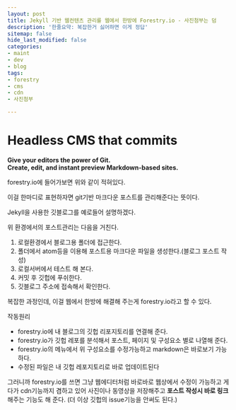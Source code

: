 ```yaml
---
layout: post
title: Jekyll 기반 웹컨텐츠 관리를 웹에서 한방에 Forestry.io - 사진첨부는 덤
description: '한줄요약: 복잡한거 싫어하면 이게 정답'
sitemap: false
hide_last_modified: false
categories:
- maint
- dev
- blog
tags:
- forestry
- cms
- cdn
- 사진첨부

---
```

# Headless CMS that **commits**

**Give your editors the power of Git.  
Create, edit, and instant preview Markdown-based sites.**

forestry.io에 들어가보면 위와 같이 적혀있다.

이걸 한마디로 표현하자면 git기반 마크다운 포스트를 관리해준다는 뜻이다.

Jekyll을 사용한 깃블로그를 예로들어 설명하겠다.

위 환경에서의 포스트관리는 다음을 거친다.

1. 로컬환경에서 블로그용 폴더에 접근한다.
2. 폴더에서 atom등을 이용해 포스트용 마크다운 파일을 생성한다.(블로그 포스트 작성)
3. 로컬서버에서 테스트 해 본다.
4. 커밋 후 깃헙에 푸쉬한다.
5. 깃블로그 주소에 접속해서 확인한다.

복잡한 과정인데, 이걸 웹에서 한방에 해결해 주는게 forestry.io라고 할 수 있다. 

작동원리

* forestry.io에 내 블로그의 깃헙 리포지토리를 연결해 준다.
* forestry.io가 깃헙 레포를 분석해서 포스트, 페이지 및 구성요소 별로 나열해 준다.
* forestry.io의 메뉴에서 위 구성요소를 수정가능하고 markdown은 바로보기 가능하다.
* 수정된 파일은 내 깃헙 레포지토리로 바로 업데이트된다 

그러니까 forestry.io를 쓰면 그냥 웹에디터처럼 바로바로 웹상에서 수정이 가능하고 게다가 cdn기능까지 겸하고 있어 사진이나 동영상을 저장해주고 **포스트 작성시 바로 링크**해주는 기능도 해 준다. (더 이상 깃헙의 issue기능을 안써도 된다.)